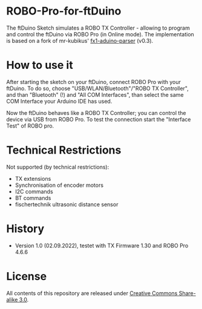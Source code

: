 # ROBO-Pro-for-ftDuino

The ftDuino Sketch simulates a ROBO TX Controller - allowing to program and control the ftDuino via ROBO Pro (in Online mode). 
The implementation is based on a fork of mr-kubikus' <a href="https://github.com/mr-kubikus/fx1-arduino-parser">fx1-aduino-parser</a> (v0.3).

# How to use it

After starting the sketch on your ftDuino, connect ROBO Pro with your ftDuino. To do so, choose "USB/WLAN/Bluetooth"/"ROBO TX Controller", and than "Bluetooth" (!) and "All COM Interfaces", than select the same COM Interface your Arduino IDE has used.

Now the ftDuino behaves like a ROBO TX Controller; you can control the device via USB from ROBO Pro. To test the connection start the "Interface Test" of ROBO pro.

# Technical Restrictions

Not supported (by technical restrictions):
- TX extensions
- Synchronisation of encoder motors
- I2C commands 
- BT commands 
- fischertechnik ultrasonic distance sensor 

# History

- Version 1.0 (02.09.2022), testet with TX Firmware 1.30 and ROBO Pro 4.6.6

# License

All contents of this repository are released under <a href="https://creativecommons.org/licenses/by-sa/3.0/">Creative Commons Share-alike 3.0</a>.
